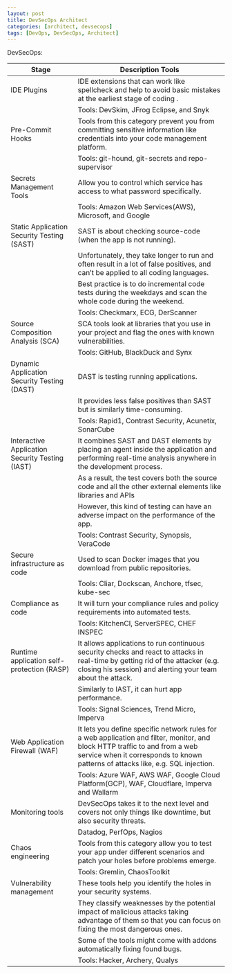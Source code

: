 ```yaml
---
layout: post
title: DevSecOps Architect
categories: [architect, devsecops]
tags: [DevOps, DevSecOps, Architect]
---
```



DevSecOps:

| Stage | Description Tools |
| ----- | ----------------- |
| IDE Plugins   | IDE extensions that can work like spellcheck and help to avoid basic mistakes at the earliest stage of coding . 	|
| | Tools: DevSkim, JFrog Eclipse, and Snyk | 
| Pre-Commit Hooks | Tools from this category prevent you from committing sensitive information like credentials into your code management platform. 
| | Tools: git-hound, git-secrets and repo-supervisor | 
| Secrets Management Tools  | Allow you to control which service has access to what password specifically. 	
| | Tools: Amazon Web Services(AWS), Microsoft, and Google | 
| Static Application Security Testing (SAST) | SAST is about checking source-code (when the app is not running). |
| | Unfortunately, they take longer to run and often result in a lot of false positives, and can’t be applied to all coding languages. |
| | Best practice is to do incremental code tests during the weekdays and scan the whole code during the weekend. |
| | Tools: Checkmarx, ECG, DerScanner |
| Source Composition Analysis (SCA) | SCA tools look at libraries that you use in your project and flag the ones with known vulnerabilities. |
| | Tools: GitHub, BlackDuck and Synx |
| Dynamic Application Security Testing (DAST) | DAST is testing running applications. |
| | It provides less false positives than SAST but is similarly time-consuming.	|
| | Tools: Rapid1, Contrast Security, Acunetix, SonarCube |
| Interactive Application Security Testing (IAST) |	It combines SAST and DAST elements by placing an agent inside the application and performing real-time analysis anywhere in the development process. |
| | As a result, the test covers both the source code and all the other external elements like libraries and APIs |
| | However, this kind of testing can have an adverse impact on the performance of the app.	| 
| | Tools: Contrast Security, Synopsis, VeraCode |
| Secure infrastructure as code | Used to scan Docker images that you download from public repositories. | 
| | Tools: Cliar, Dockscan, Anchore, tfsec, kube-sec |
| Compliance as code | It will turn your compliance rules and policy requirements into automated tests. |
| | Tools: KitchenCI, ServerSPEC, CHEF INSPEC |
| Runtime application self-protection (RASP) | It allows applications to run continuous security checks and react to attacks in real-time by getting rid of the attacker (e.g. closing his session) and alerting your team about the attack. |
| | Similarly to IAST, it can hurt app performance. |
| | Tools: Signal Sciences, Trend Micro, Imperva |
| Web Application Firewall (WAF) | It lets you define specific network rules for a web application and filter, monitor, and block HTTP traffic to and from a web service when it corresponds to known patterns of attacks like, e.g. SQL injection. | 
| | Tools: Azure WAF, AWS WAF, Google Cloud Platform(GCP), WAF, Cloudflare, Imperva and Wallarm | 
| Monitoring tools | DevSecOps takes it to the next level and covers not only things like downtime, but also security threats. |
| | Datadog, PerfOps, Nagios | 
| Chaos engineering | Tools from this category allow you to test your app under different scenarios and patch your holes before problems emerge. | 
| | Tools: Gremlin, ChaosToolkit | 
| Vulnerability management | These tools help you identify the holes in your security systems. | 
| | They classify weaknesses by the potential impact of malicious attacks taking advantage of them so that you can focus on fixing the most dangerous ones. |
| | Some of the tools might come with addons automatically fixing found bugs. | 
| | Tools: Hacker, Archery, Qualys | 
